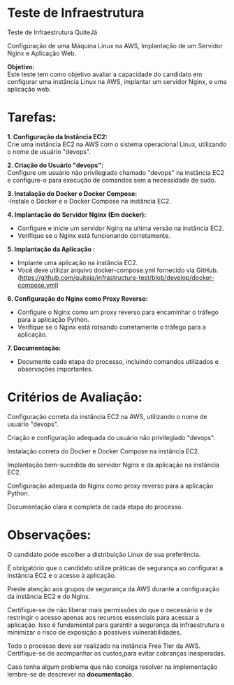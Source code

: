# Teste de Infraestrutura
Teste de Infraestrutura QuiteJá

 Configuração de uma Máquina Linux na AWS, Implantação de um Servidor Nginx e Aplicação Web.

**Objetivo:**  
 Este teste tem como objetivo avaliar a capacidade do candidato em configurar uma instância Linux na AWS, implantar um servidor Nginx, e uma aplicação web.

# Tarefas:

 **1. Configuração da Instância EC2:**  
 Crie uma instância EC2 na AWS com o sistema operacional Linux, utilizando o nome de usuário "devops".  

**2. Criação do Usuário "devops":**  
 Configure um usuário não privilegiado chamado "devops" na instância EC2 e configure-o para execução de comandos sem a necessidade de sudo.

**3. Instalação do Docker e Docker Compose:**  
 -Instale o Docker e o Docker Compose na instância EC2.  

**4. Implantação do Servidor Nginx (Em docker):**  
- Configure e inicie um servidor Nginx na ultima versão na instância EC2.  
- Verifique se o Nginx está funcionando corretamente.  

**5. Implantação da Aplicação :**  
- Implante uma aplicação na instância EC2.  
- Você deve utilizar arquivo docker-compose.yml fornecido via GitHub. (https://github.com/quiteja/infrastructure-test/blob/develop/docker-compose.yml)  

**6. Configuração do Nginx como Proxy Reverso:**  
- Configure o Nginx como um proxy reverso para encaminhar o tráfego para a aplicação Python.  
- Verifique se o Nginx está roteando corretamente o tráfego para a aplicação.  

**7. Documentação:**  
- Documente cada etapa do processo, incluindo comandos utilizados e observações importantes.

# Critérios de Avaliação:

Configuração correta da instância EC2 na AWS, utilizando o nome de usuário "devops".    

Criação e configuração adequada do usuário não privilegiado "devops".    

Instalação correta do Docker e Docker Compose na instância EC2.  

Implantação bem-sucedida do servidor Nginx e da aplicação na instância EC2.   

Configuração adequada do Nginx como proxy reverso para a aplicação Python.  

Documentação clara e completa de cada etapa do processo.

# Observações:  

O candidato pode escolher a distribuição Linux de sua preferência.  

É obrigatório que o candidato utilize práticas de segurança ao configurar a instância EC2 e o acesso à aplicação.  

Preste atenção aos grupos de segurança da AWS durante a configuração da instância EC2 e do Nginx.  

Certifique-se de não liberar mais permissões do que o necessário e de restringir o acesso apenas aos recursos essenciais para acessar a aplicação. Isso é fundamental para garantir a segurança da infraestrutura e minimizar o risco de exposição a possíveis vulnerabilidades.  

Todo o processo deve ser realizado na instância Free Tier da AWS. Certifique-se de acompanhar os custos,para evitar cobranças inesperadas.  

Caso tenha algum problema que não consiga resolver na implementação lembre-se de descrever na **documentação**.
